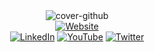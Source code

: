 <div align="center">
  <img alt="cover-github" src="https://raw.githubusercontent.com/nadiannis/nadiannis/master/cover.png">
</div>
<div align="center">
  <a href="https://nadiannis.com" target="_blank"><img alt="Website" src="https://shields.io/badge/Personal%20Website-3655FF?style=for-the-badge"></a>
</div>
<div align="center">
  <a href="https://www.linkedin.com/in/nadiannis" target="_blank"><img alt="LinkedIn" src="https://img.shields.io/badge/Linkedin-%230077B5.svg?&style=for-the-badge&logo=linkedin&logoColor=white"></a>
  <a href="https://www.youtube.com/@nadiannis" target="_blank"><img alt="YouTube" src="https://img.shields.io/badge/YouTube-DD0000?&style=for-the-badge&logo=youtube&logoColor=white"></a>
  <a href="https://twitter.com/nadiannis" target="_blank"><img alt="Twitter" src="https://img.shields.io/badge/Twitter-%231DA1F2.svg?style=for-the-badge&logo=twitter&logoColor=white"></a>
</div>
